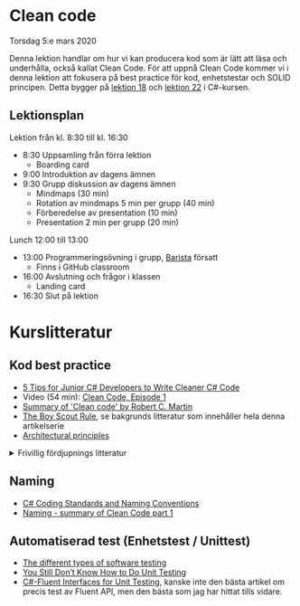 # Clean code

Torsdag 5:e mars 2020

Denna lektion handlar om hur vi kan producera kod som är lätt att läsa och underhålla, också kallat Clean Code. För att uppnå Clean Code kommer vi i denna lektion att fokusera på best practice för kod, enhetstestar och SOLID principen. Detta bygger på [lektion 18](https://csharp.2019.plus.jakobkallin.com/18/) och [lektion 22](https://csharp.2019.plus.jakobkallin.com/22/) i C#-kursen.

## Lektionsplan
Lektion från kl. 8:30 till kl. 16:30

* 8:30 Uppsamling från förra lektion
  * Boarding card
* 9:00 Introduktion av dagens ämnen
* 9:30 Grupp diskussion av dagens ämnen
  - Mindmaps (30 min)
  - Rotation av mindmaps 5 min per grupp (40 min)
  - Förberedelse av presentation (10 min)
  - Presentation 2 min per grupp (20 min)

Lunch 12:00 till 13:00

- 13:00 Programmeringsövning i grupp, [Barista](https://github.com/PGBSNH19/project-the-barista) försatt
  - Finns i GitHub classroom
- 16:00 Avslutning och frågor i klassen
  - Landing card
- 16:30 Slut på lektion

# Kurslitteratur 


## Kod best practice
* [5 Tips for Junior C# Developers to Write Cleaner C# Code](https://programmingwithmosh.com/csharp/5-tips-for-junior-c-developers-to-write-cleaner-c-code/)
* Video (54 min): [Clean Code, Episode 1](https://cleancoders.com/episode/clean-code-episode-1/show)
* [Summary of 'Clean code' by Robert C. Martin](https://gist.github.com/wojteklu/73c6914cc446146b8b533c0988cf8d29)
* [The Boy Scout Rule](https://medium.com/@biratkirat/step-8-the-boy-scout-rule-robert-c-martin-uncle-bob-9ac839778385), se bakgrunds litteratur som innehåller hela denna artikelserie
* [Architectural principles](https://docs.microsoft.com/en-us/dotnet/standard/modern-web-apps-azure-architecture/architectural-principles)
<details markdown="1">
  <summary>Frivillig fördjupnings litteratur</summary>

* [Difference Between Cohesion and Coupling](https://stackoverflow.com/a/3085419/4675814)
* [OOP Concept for Beginners: What is Encapsulation](https://stackify.com/oop-concept-for-beginners-what-is-encapsulation/)
* [97 Journey Every Programmer should Accomplish](https://medium.com/@biratkirat/97-journey-every-programmer-should-accomplish-a0c53dbbfd47)
* [When should I choose inheritance over an interface when designing C# class libraries?](https://stackoverflow.com/questions/5816563/when-should-i-choose-inheritance-over-an-interface-when-designing-c-sharp-class) 

</details>

## Naming
* [C# Coding Standards and Naming Conventions](https://www.dofactory.com/reference/csharp-coding-standards)
* [Naming - summary of Clean Code part 1](https://hashnode.com/post/clean-code-summary-part-1-naming-ciymphs8x00002w53maa5d30d)

## Automatiserad test (Enhetstest / Unittest)

* [The different types of software testing ](https://www.atlassian.com/continuous-delivery/software-testing/types-of-software-testing)
* [You Still Don’t Know How to Do Unit Testing](https://stackify.com/unit-testing-basics-best-practices/)
* [C#-Fluent Interfaces for Unit Testing](https://medium.com/@ghadeer.kenawi/c-fluent-interfaces-for-unit-testing-860d9019e21d), kanske inte den bästa artikel om precis test av Fluent API, men den bästa som jag har hittat tills vidare.
